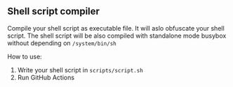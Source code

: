 ## Shell script compiler

Compile your shell script as executable file. It will aslo obfuscate your shell script. The shell script will be also compiled with standalone mode busybox without depending on `/system/bin/sh`

How to use:
1. Write your shell script in `scripts/script.sh`
2. Run GitHub Actions
